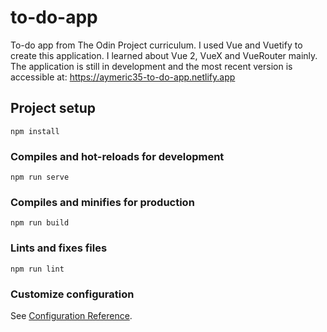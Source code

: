 # to-do-app

To-do app from The Odin Project curriculum.
I used Vue and Vuetify to create this application. I learned about Vue 2, VueX and VueRouter mainly. The application is still in development and the most recent version is accessible at: https://aymeric35-to-do-app.netlify.app

## Project setup
```
npm install
```

### Compiles and hot-reloads for development
```
npm run serve
```

### Compiles and minifies for production
```
npm run build
```

### Lints and fixes files
```
npm run lint
```

### Customize configuration
See [Configuration Reference](https://cli.vuejs.org/config/).

